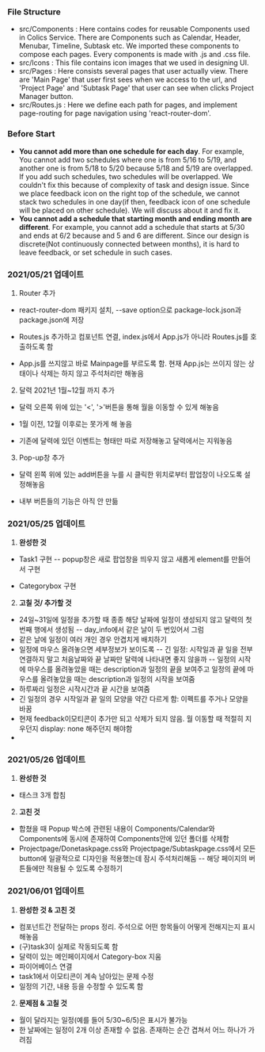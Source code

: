 
### File Structure ###

- src/Components 
  : Here contains codes for reusable Components used in Colics Service. There are Components such as Calendar, Header, Menubar, Timeline, Subtask etc. We imported these components to compose each pages. Every components is made with .js and .css file. 
- src/Icons
 : This file contains icon images that we used in designing UI. 
- src/Pages
 : Here consists several pages that user actually view. There are 'Main Page' that user first sees when we access to the url, and 'Project Page' and 'Subtask Page' that user can see when clicks Project Manager button.
- src/Routes.js
 : Here we define each path for pages, and implement page-routing for page navigation using 'react-router-dom'.

### Before Start ###

- **You cannot add more than one schedule for each day**. For example, You cannot add two schedules where one is from 5/16 to 5/19, and another one is from 5/18 to 5/20 because 5/18 and 5/19 are overlapped. If you add such schedules, two schedules will be overlapped. We couldn't fix this because of complexity of task and design issue. Since we place feedback icon on the right top of the schedule, we cannot stack two schedules in one day(if then, feedback icon of one schedule will be placed on other schedule). We will discuss about it and fix it.
- **You cannot add a schedule that starting month and ending month are different**. For example, you cannot add a schedule that starts at 5/30 and ends at 6/2 because and 5 and 6 are different. Since our design is discrete(Not continuously connected between months), it is hard to leave feedback, or set schedule in such cases. 


### 2021/05/21 업데이트

  

1. Router 추가

- react-router-dom 패키지 설치, --save option으로 package-lock.json과 package.json에 저장

- Routes.js 추가하고 컴포넌트 연결, index.js에서 App.js가 아니라 Routes.js를 호출하도록 함

- App.js를 쓰지않고 바로 Mainpage를 부르도록 함. 현재 App.js는 쓰이지 않는 상태이나 삭제는 하지 않고 주석처리만 해놓음

  

2. 달력 2021년 1월~12월 까지 추가

- 달력 오른쪽 위에 있는 '<', '>'버튼을 통해 월을 이동할 수 있게 해놓음

- 1월 이전, 12월 이후로는 못가게 해 놓음

- 기존에 달력에 있던 이벤트는 형태만 따로 저장해놓고 달력에서는 지워놓음

  

3. Pop-up창 추가

- 달력 왼쪽 위에 있는 add버튼을 누를 시 클릭한 위치로부터 팝업창이 나오도록 설정해놓음

- 내부 버튼들의 기능은 아직 안 만듦

  

### 2021/05/25 업데이트

  

1. **완성한 것**

- Task1 구현
-- popup창은 새로 팝업창을 띄우지 않고 새롭게 element를 만들어서 구현

- Categorybox 구현

  

2. **고칠 것/ 추가할 것**

- 24일~31일에 일정을 추가할 때 종종 해당 날짜에 일정이 생성되지 않고 달력의 첫 번째 행에서 생성됨
-- day_info에서 같은 날이 두 번있어서 그럼
- 같은 날에 일정이 여러 개인 경우 안겹치게 배치하기
- 일정에 마우스 올려놓으면 세부정보가 보이도록
-- 긴 일정: 시작일과 끝 일을 전부 연결하지 말고 처음날짜와 끝 날짜만 달력에 나타내면 좋지 않을까
-- 일정의 시작에 마우스를 올려놓았을 때는 description과 일정의 끝을 보여주고 일정의 끝에 마우스를 올려놓았을 때는 description과 일정의 시작을 보여줌
- 하루짜리 일정은 시작시간과 끝 시간을 보여줌
- 긴 일정의 경우 시작일과 끝 일의 모양을 약간 다르게 함: 이펙트를 주거나 모양을 바꿈
- 현재 feedback이모티콘이 추가만 되고 삭제가 되지 않음. 월 이동할 때 적절히 지우던지 display: none 해주던지 해야함
- 

### 2021/05/26 업데이트

1. **완성한 것**
- 태스크 3개 합침

2. **고친 것**
- 합쳤을 때 Popup 박스에 관련된 내용이 Components/Calendar와 Components에 동시에 존재하여 Components안에 있던 폴더를 삭제함
- Projectpage/Donetaskpage.css와 Projectpage/Subtaskpage.css에서 모든 button에 일괄적으로 디자인을 적용했는데 잠시 주석처리해둠
-- 해당 페이지의 버튼들에만 적용될 수 있도록 수정하기


### 2021/06/01 업데이트
1.  **완성한 것 & 고친 것**
- 컴포넌트간 전달하는 props 정리. 주석으로 어떤 항목들이 어떻게 전해지는지 표시해놓음
- (구)task3이 실제로 작동되도록 함
- 달력이 있는 메인페이지에서 Category-box 지움
- 파이어베이스 연결
- task1에서 이모티콘이 계속 남아있는 문제 수정
- 일정의 기간, 내용 등을 수정할 수 있도록 함

2. **문제점 & 고칠 것**
- 월이 달라지는 일정(예를 들어 5/30~6/5)은 표시가 불가능
- 한 날짜에는 일정이 2개 이상 존재할 수 없음. 존재하는 순간 겹쳐서 어느 하나가 가려짐